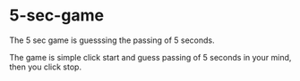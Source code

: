 # 5-sec-game
The 5 sec game is guesssing the passing of 5 seconds. 

The game is simple click start and guess passing of 5 seconds in your mind, then you click stop.
